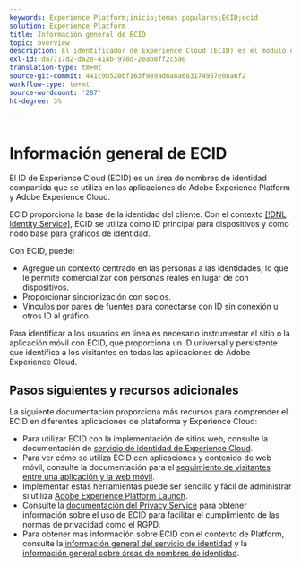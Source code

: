 ```yaml
---
keywords: Experience Platform;inicio;temas populares;ECID;ecid
solution: Experience Platform
title: Información general de ECID
topic: overview
description: El identificador de Experience Cloud (ECID) es el módulo del lado del cliente que proporciona acceso a la administración de identidades y que cumple tres funciones principales.
exl-id: da7717d2-da2e-414b-978d-2eab8ff2c5a0
translation-type: tm+mt
source-git-commit: 441c9b520bf163f989ad6a8a683174957e08a6f2
workflow-type: tm+mt
source-wordcount: '287'
ht-degree: 3%

---
```


# Información general de ECID

El ID de Experience Cloud (ECID) es un área de nombres de identidad compartida que se utiliza en las aplicaciones de Adobe Experience Platform y Adobe Experience Cloud.

ECID proporciona la base de la identidad del cliente. Con el contexto [[!DNL Identity Service]](./home.md), ECID se utiliza como ID principal para dispositivos y como nodo base para gráficos de identidad.

Con ECID, puede:

* Agregue un contexto centrado en las personas a las identidades, lo que le permite comercializar con personas reales en lugar de con dispositivos.
* Proporcionar sincronización con socios.
* Vínculos por pares de fuentes para conectarse con ID sin conexión u otros ID al gráfico.

Para identificar a los usuarios en línea es necesario instrumentar el sitio o la aplicación móvil con ECID, que proporciona un ID universal y persistente que identifica a los visitantes en todas las aplicaciones de Adobe Experience Cloud.

## Pasos siguientes y recursos adicionales

La siguiente documentación proporciona más recursos para comprender el ECID en diferentes aplicaciones de plataforma y Experience Cloud:

* Para utilizar ECID con la implementación de sitios web, consulte la documentación de [servicio de identidad de Experience Cloud](https://experienceleague.adobe.com/docs/id-service/using/home.html?lang=en).
* Para ver cómo se utiliza ECID con aplicaciones y contenido de web móvil, consulte la documentación para el [seguimiento de visitantes entre una aplicación y la web móvil](https://experienceleague.adobe.com/docs/mobile-services/ios/sdk-reference-ios/hybrid-app.html?lang=en#sdk-reference-ios).
* Implementar estas herramientas puede ser sencillo y fácil de administrar si utiliza [Adobe Experience Platform Launch](https://experienceleague.adobe.com/docs/launch/using/home.html?lang=en).
* Consulte la [documentación del Privacy Service](../privacy-service/identity-data.md) para obtener información sobre el uso de ECID para facilitar el cumplimiento de las normas de privacidad como el RGPD.
* Para obtener más información sobre ECID con el contexto de Platform, consulte la [información general del servicio de identidad](./home.md) y la [información general sobre áreas de nombres de identidad](./namespaces.md).